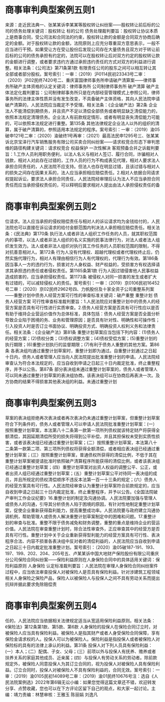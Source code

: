 # 商事审判典型案例五则1

来源：走近民法典一、张某某诉李某某等股权转让纠纷案——股权转让前后标的公司的债务处理关键词：股权转让 标的公司 债务处理裁判要旨：股权转让协议本质上是商事合同，受公司法和合同法的约束，股权转让款的金额是合同双方协商后确定的金额。对于股权转让款的金额，法院原则上应充分尊重双方意思表示，一般不应当进行干预。如果受让方在受让股份后发现公司存在大量债务且双方对于转让前后标的公司的债务承担有约定的，法院可以在股权转让后对双方约定的股权转让款的金额进行调整，或者要求违约方通过承担违约责任的方式对双方的利益进行调整。相关法条：《公司法》第71条第1款 有限责任公司的股东之间可以相互转让其全部或者部分股权。案号索引：一审：（2019）沪0114民初23343号二审：（2020）沪02民终7420号二、重庆富国律师事务所申请破产清算案——律师事务所破产主体资格的认定关键词：律师事务所 公司制律师事务所 破产清算 破产主体法定化裁判要旨：公司制律邮事务所只是在内部经营管理模式上参照公司，律师事务所的法律主体性质并没有发生改变，不具备破产主体资格，其向人民法院申请破产清算的，人民法院应当裁定不予受理。相关法条：《企业破产法》第2条 企业法人不能清偿到期债务，并且资产不足以清偿全部债务或者明显缺乏清偿能力的，依照本法规定清理债务。企业法人有前款规定情形，或者有明显丧失清偿能力可能的，可以依照本法规定进行重整。第135条 其他法律规定企业法人以外的组织的清算，属于破产清算的，参照适用本法规定的程序。案号索引：一审：（2019）渝05破申121号二审：（2020）渝破终1号再审：（2021）最高法民申1295号三、张某某诉北京宝泽行汽车销售服务有限公司买卖合同纠纷案——请求权竞合形态下审判思维的路径构建关键词：请求权竞合 权益保护 一次性解决 客观预备合并之诉裁判要旨：1.工作人员利用职务便利，以法人名义与相对人签订、履行合同，诈骗相对人钱款，相对人对此存在过错的，工作人员的行为不构成表见代理，相对人要求法人承担合同责任的，人民法院不应支持。但法人也存在明显过错，且该过错与相对人的损失之间存在因果关系的，法人应当承担相应赔偿责任。2.相对人依据合同请求权提起诉讼，要求法人承担合同责任，人民法院经审理后认为法人不应当承担合同责任而应当承担侵权责任的，可以释明后要求相对人提出由法人承担侵权责任的备

# 商事审判典型案例五则2

位请求。法人应当承担的侵权赔偿责任与相对人的诉讼请求均为金钱给付的，人民法院也可以直接在诉讼请求的给付金额范围内判决法人承担相应赔偿责任。相关法条：《民法典》第170条 执行法人或者非法人组织工作任务的人员，就其职权范围内的事项，以法人或者非法人组织的名义实施的民事法律行为，对法人或者法人组织发生效力。法人或者非法人组织对执行其工作任务的人员职权范围的限制，不得对抗善意相对人。第172条 行为人没有代理权、超越代理权或者代理权终止后，仍然实施代理行为，相对人有理由相信行为人有代理权的，代理行为有效。第186条 因当事人一方的违约行为，损害对方人身权益、财产权益的，受损害方有权选择请求其承担违约责任或者侵权责任。第1165条第1款 行为人因过错侵害他人民事权益造成损害的，应当承担侵权责任。第1173条 被侵权人对同一损害的发生或者扩大有过错的，可以减轻侵权人的责任。案号索引：一审：（2019）京0106民初16452号二审：（2020）京02民终2962号四、力帆股份及十家全资子公司重整系列案——重整计划中债务人经营方案可行性的审查标准关键词：破产重整 重整计划 债务人经营方案 可行性审查标准裁判要旨：1.人民法院应对重整计划中的债务人的经营方案是否具有可行性进行实质审查。2.债务人经营方案是否具有可行性应以是否有助于维持企业营运价值作为总体标准，具体包括：债务人经营方案是否全面分析导致企业陷于困境的务、业务和管理原因；是否具有针对性、明确性和可操作性；引入投资人时是否订立书面协议、明确投资方式、明确投资人权利义务和法律责任。相关法条：《企业破产法》第81条 重整计划草案应当包括下列内容：(1)债务人的经营方案；(2)债权分类；(3)债权调整方案；(4)债权受偿方案；(5)重整计划的执行期限；(6)重整计划执行的监督期限；(7)有利于债务人重整的其他方案。第86条 各表决组均通过重整计划草案时，重整计划即为通过。自重整计划通过之日起十日内，债务人或者管理人应当向人民法院提出批准重整计划的申请。人民法院经审查认为符合本法规定的，应当自收到申请之日起三十日内裁定批准，终止重整程序，并予以公告。第87条 部分表决组未通过重整计划草案的，债务人或者管理人可以同未通过重整计划草案的表决组协商。该表决组可以在协商后再表决一次。及方协商的结果不得损害其他表决组的利益。未通过重整计划

# 商事审判典型案例五则3

草案的表决组拒绝再次表决或者再次表决仍未通过重整计划草案，但重整计划草案符合下列条件的，债务人或者管理人可以申请人民法院批准重整计划草案：(一）按照重整计划草案，本法第八十二条第一款第一项所列债权就该特定财产将获得全额清偿，其因延期清偿所受的损失将得到公平补偿，并且其担保权未受到实质性损害，或者该表决组已经通过重整计划草案；(二）按照重整计划草案，本法第八十二条第一款第二项、第三项所列债权将获得全额清偿，或者相应表决组已经通过重整计划草案；(三）按照重整计划草案，普通债权所获得的清偿比例，不低于其在重整计划草案被提请批准时依照破产清算程序所能获得的清偿比例，或者该表决组已经通过重整计划草案；(四）重整计划草案对出资人权益的调整公平、公正，或者出资人组已经通过重整计划草案；(五）重整计划草案公平对待同一表决组的成员，并且所规定的债权清偿顺序不违反本法第一百一十三条的规定；(六）债务人的经营方案具有可行性。人民法院经审查认为重整计划草案符合前款规定的，应当自收到申请之日起三十日内裁定批准，终止重整程序，并予以公告。《全国法院破产审判工作会议纪要》16.重整计划的制定及沟通协调。人民法院要加强与管理人或债务人的沟通，引导其分析债务人陷于困境的原因，有针对性地制定重整计划草案，促使企业重新获得盈利能力，提高重整成功率。人民法院要与政府建立沟通协调机例，帮助管理人或债务人解决重整计划草案制定中的困难和问题。17.重整计划的审查与批准。重整不限于债务减免和财务调整，重整的重点是维持企业的营运价值。人民法院在审查重整计划时，除合法性审查外，正应审查其中的经营方是否具有可行性。重整计划中关于企业重新获得型利能力的经营方案具有可行性、表决程序合法、内容不损害各表决组中反对者的清偿利益的，人民法院应当自收到申请之日起三十日内裁定批准重整计划。案号索引：（2020）渝05破187-191、193、197、199、202、204、205号五、卢某某诉中国大地财产保险股份有限公司重庆分公司保险合同纠纷案——保险利益原则在人身保险合同中的具体适用关键词：保险利益原则 人身保险 认定标准裁判要旨：人民法院在审理人身保险合同纠纷案件过程中，应当依法审查投保人对被保险人是否具有保险利益。针对涉建筑工程领域相关人身保险之保险产品，保险人以被保险人与投保人之间不具有劳动关系而提出抗辩并据此要求免除赔偿责

# 商事审判典型案例五则4

任的，人民法院应当依据相关法律规定适当从宽适用保险利益原则。相关法条：《保险法》第12条第1款、第5款、第6款 人身保险的投保人在保险合同订立时，对被保险人应当具有保险利益。被保险人是指其财产或者人身受保险合同保障，享有保险金请求权的人。投保人可以为被保险人。保险利益是指投保人或者被保险人对保险标的具有的法律上承认的利益。第31条 投保人对下列人员具有保险利益：(一）本人；(二）配偶、子女、父母；(三）前项以外与投保人有抚养、赡养或者扶养关系的家庭其他成员、近亲属；(四）与投保人有劳动关系的劳动者。除前款规定外，被保险人同意投保人为其订立合同的，视为投保人对被保险人具有保险利益。订立合同时，投保人对被保险人不具有保险利益的，合同无效。案号索引：一审：（2019）渝0105民初14089号二审：（2019）渝01民终10676号注：选自《人民法院案例选》2022年第6辑无讼小编：如果您觉得这篇文章还不错，欢迎转发分享、点赞收藏，您也可以在下方评论区留下自己的观点，和大家一起讨论。主编：靖力责编：林慧审核：王雅玉 陈丽娟 刘逸凡

